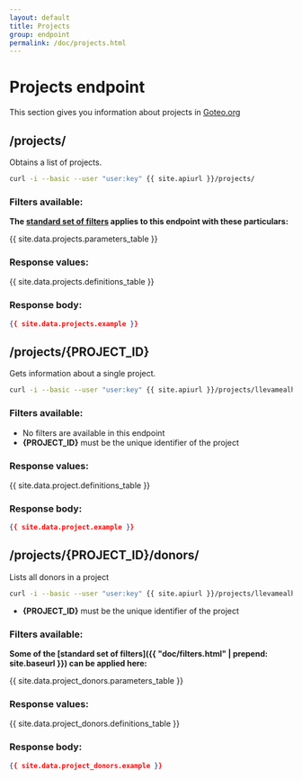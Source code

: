 ```yaml
---
layout: default
title: Projects
group: endpoint
permalink: /doc/projects.html
---
```

# Projects endpoint

This section gives you information about projects in [Goteo.org](http://goteo.org)

<a name="projects"></a>
## /projects/

Obtains a list of projects.

```bash
curl -i --basic --user "user:key" {{ site.apiurl }}/projects/
```

### Filters available:

**The [standard set of filters](filters.html) applies to this endpoint with these particulars:**

{{ site.data.projects.parameters_table }}

### Response values:

{{ site.data.projects.definitions_table }}

### Response body:

```json
{{ site.data.projects.example }}
```


<a name="project"></a>
## /projects/{PROJECT_ID}

Gets information about a single project.

```bash
curl -i --basic --user "user:key" {{ site.apiurl }}/projects/llevamealhuerto
```

### Filters available:

* No filters are available in this endpoint
* **{PROJECT_ID}** must be the unique identifier of the project

### Response values:

{{ site.data.project.definitions_table }}

### Response body:

```json
{{ site.data.project.example }}
```

<a name="project"></a>
## /projects/{PROJECT_ID}/donors/

Lists all donors in a project

```bash
curl -i --basic --user "user:key" {{ site.apiurl }}/projects/llevamealhuerto/donors/
```

* **{PROJECT_ID}** must be the unique identifier of the project

### Filters available:

**Some of the [standard set of filters]({{ "doc/filters.html" | prepend: site.baseurl }}) can be applied here:**

{{ site.data.project_donors.parameters_table }}

### Response values:

{{ site.data.project_donors.definitions_table }}

### Response body:

```json
{{ site.data.project_donors.example }}
```

